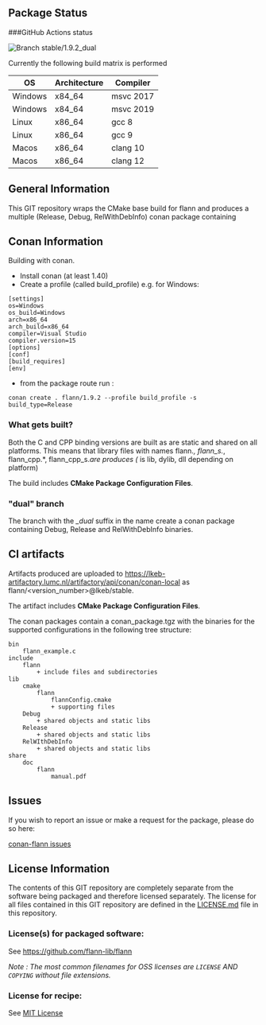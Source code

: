 ## Package Status
###GitHub Actions status

![Branch stable/1.9.2_dual](https://github.com/biovault/conan-flann/actions/workflows/build.yml/badge.svg?branch=stable%2F1.9.2_dual)

Currently the following build matrix is performed

OS | Architecture | Compiler
--- | --- | ---
Windows | x84_64 | msvc 2017
Windows | x84_64 | msvc 2019
Linux | x86_64 | gcc 8
Linux | x86_64 | gcc 9
Macos | x86_64 | clang 10
Macos | x86_64 | clang 12


## General Information

This GIT repository wraps the CMake base build for flann and produces a multiple (Release, Debug, RelWithDebInfo) conan package containing 

## Conan Information

Building with conan. 

- Install conan (at least 1.40)
- Create a profile (called build_profile) e.g. for Windows:
```
[settings]
os=Windows
os_build=Windows
arch=x86_64
arch_build=x86_64
compiler=Visual Studio
compiler.version=15
[options]
[conf]
[build_requires]
[env]
```

- from the package route run :
```
conan create . flann/1.9.2 --profile build_profile -s build_type=Release
```

### What gets built?

Both the C and CPP binding versions are built as are static and shared on all platforms. This means that library files with names flann.*, flann_s.*, flann_cpp.*, flann_cpp_s.*are produces (* is lib, dylib, dll depending on platform)

The build includes **CMake Package Configuration Files**.

### "dual" branch

The branch with the *_dual* suffix in the name create a conan package containing Debug, Release and RelWithDebInfo
binaries.


## CI artifacts

Artifacts produced are uploaded to https://lkeb-artifactory.lumc.nl/artifactory/api/conan/conan-local as flann/<version_number>@lkeb/stable.

The artifact includes **CMake Package Configuration Files**.

The conan packages contain a conan_package.tgz with the binaries for the supported configurations in the following tree structure:

```text
bin
    flann_example.c
include
    flann
        + include files and subdirectories
lib
    cmake
        flann
            flannConfig.cmake
            + supporting files
    Debug
        + shared objects and static libs
    Release
        + shared objects and static libs
    RelWIthDebInfo
        + shared objects and static libs
share
    doc
        flann
            manual.pdf
```

## Issues

If you wish to report an issue or make a request for the package, please do so here:

[conan-flann issues](https://github.com/biovault/conan-flann/issues)

## License Information

The contents of this GIT repository are completely separate from the software being packaged and therefore licensed separately.  The license for all files contained in this GIT repository are defined in the [LICENSE.md](LICENSE.md) file in this repository.  

### License(s) for packaged software:

See https://github.com/flann-lib/flann

*Note :   The most common filenames for OSS licenses are `LICENSE` AND `COPYING` without file extensions.*

### License for recipe:

 See [MIT License](./LICENSE.md)
